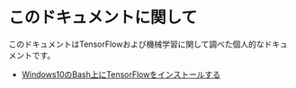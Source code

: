 # このドキュメントに関して
このドキュメントはTensorFlowおよび機械学習に関して調べた個人的なドキュメントです。

- [Windows10のBash上にTensorFlowをインストールする](./TensorFlow_Install.md)
